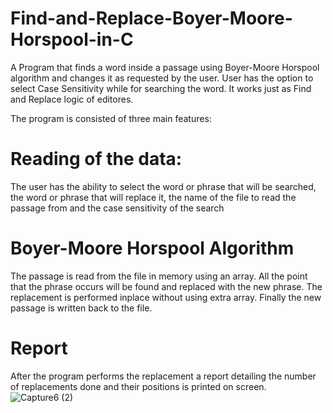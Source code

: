 # Find-and-Replace-Boyer-Moore-Horspool-in-C
A Program that finds a word inside a passage using Boyer-Moore Horspool algorithm and changes it as requested by the user. User has the option to select Case Sensitivity while for searching the word. It works just as Find and Replace logic of editores.<br/>

The program is consisted of three main features:<br/>
# Reading of the data:
The user has the ability to select the word or phrase that will be searched, the word or phrase that will replace it, the name of the file to read the passage from and the case sensitivity of the search

# Boyer-Moore Horspool Algorithm
The passage is read from the file in memory using an array. All the point that the phrase occurs will be found and replaced with the new phrase. The replacement is performed inplace without using extra array. Finally the new passage is written back to the file.

# Report
After the program performs the replacement a report detailing the number of replacements done and their positions is printed on screen.
![Capture6 (2)](https://user-images.githubusercontent.com/49107892/152588387-fc4c70b8-240d-4495-bf48-bd90edf6e557.PNG)
